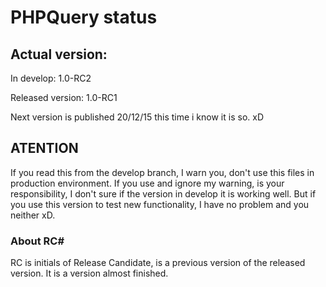 # PHPQuery status

## Actual version:

In develop: 1.0-RC2

Released version: 1.0-RC1

Next version is published 20/12/15 this time i know it is so. xD

## ATENTION

If you read this from the develop branch, I warn you, don't use this files in production environment.
If you use and ignore my warning, is your responsibility, I don't sure if the version in develop it is working well.
But if you use this version to test new functionality, I have no problem and you neither xD.

### About RC#

RC is initials of Release Candidate, is a previous version of the released version. It is a version almost finished.